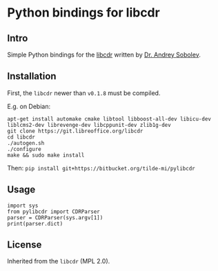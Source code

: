 Python bindings for libcdr
==========

## Intro

Simple Python bindings for the [libcdr](https://wiki.documentfoundation.org/DLP/Libraries/libcdr) written by [Dr. Andrey Sobolev](mailto:as@tilde.pro).


## Installation

First, the `libcdr` newer than `v0.1.8` must be compiled.

E.g. on Debian:

```
apt-get install automake cmake libtool libboost-all-dev libicu-dev liblcms2-dev librevenge-dev libcppunit-dev zlib1g-dev
git clone https://git.libreoffice.org/libcdr
cd libcdr
./autogen.sh
./configure
make && sudo make install
```

Then: `pip install git+https://bitbucket.org/tilde-mi/pylibcdr`


## Usage

```
import sys
from pylibcdr import CDRParser
parser = CDRParser(sys.argv[1])
print(parser.dict)
```


## License

Inherited from the `libcdr` (MPL 2.0).